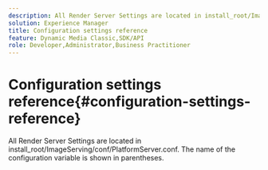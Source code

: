 ```yaml
---
description: All Render Server Settings are located in install_root/ImageServing/conf/PlatformServer.conf. The name of the configuration variable is shown in parentheses.
solution: Experience Manager
title: Configuration settings reference
feature: Dynamic Media Classic,SDK/API
role: Developer,Administrator,Business Practitioner
---
```


# Configuration settings reference{#configuration-settings-reference}

All Render Server Settings are located in install_root/ImageServing/conf/PlatformServer.conf. The name of the configuration variable is shown in parentheses.

